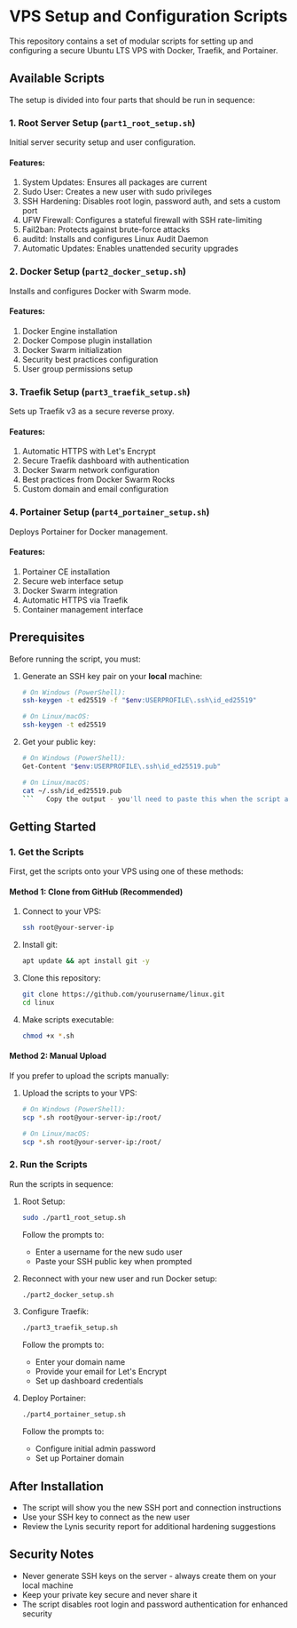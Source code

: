  # VPS Setup and Configuration Scripts

This repository contains a set of modular scripts for setting up and configuring a secure Ubuntu LTS VPS with Docker, Traefik, and Portainer.

## Available Scripts

The setup is divided into four parts that should be run in sequence:

### 1. Root Server Setup (`part1_root_setup.sh`)

Initial server security setup and user configuration.

#### Features:
1. System Updates: Ensures all packages are current
2. Sudo User: Creates a new user with sudo privileges
3. SSH Hardening: Disables root login, password auth, and sets a custom port
4. UFW Firewall: Configures a stateful firewall with SSH rate-limiting
5. Fail2ban: Protects against brute-force attacks
6. auditd: Installs and configures Linux Audit Daemon
7. Automatic Updates: Enables unattended security upgrades

### 2. Docker Setup (`part2_docker_setup.sh`)

Installs and configures Docker with Swarm mode.

#### Features:
1. Docker Engine installation
2. Docker Compose plugin installation
3. Docker Swarm initialization
4. Security best practices configuration
5. User group permissions setup

### 3. Traefik Setup (`part3_traefik_setup.sh`)

Sets up Traefik v3 as a secure reverse proxy.

#### Features:
1. Automatic HTTPS with Let's Encrypt
2. Secure Traefik dashboard with authentication
3. Docker Swarm network configuration
4. Best practices from Docker Swarm Rocks
5. Custom domain and email configuration

### 4. Portainer Setup (`part4_portainer_setup.sh`)

Deploys Portainer for Docker management.

#### Features:
1. Portainer CE installation
2. Secure web interface setup
3. Docker Swarm integration
4. Automatic HTTPS via Traefik
5. Container management interface

## Prerequisites

Before running the script, you must:

1. Generate an SSH key pair on your **local** machine:

   ```bash
   # On Windows (PowerShell):
   ssh-keygen -t ed25519 -f "$env:USERPROFILE\.ssh\id_ed25519"

   # On Linux/macOS:
   ssh-keygen -t ed25519
   ```

2. Get your public key:

   ```bash
   # On Windows (PowerShell):
   Get-Content "$env:USERPROFILE\.ssh\id_ed25519.pub"

   # On Linux/macOS:
   cat ~/.ssh/id_ed25519.pub
   ```   Copy the output - you'll need to paste this when the script asks for it.

## Getting Started

### 1. Get the Scripts

First, get the scripts onto your VPS using one of these methods:

#### Method 1: Clone from GitHub (Recommended)

1. Connect to your VPS:
   ```bash
   ssh root@your-server-ip
   ```

2. Install git:
   ```bash
   apt update && apt install git -y
   ```

3. Clone this repository:
   ```bash
   git clone https://github.com/yourusername/linux.git
   cd linux
   ```

4. Make scripts executable:
   ```bash
   chmod +x *.sh
   ```

#### Method 2: Manual Upload

If you prefer to upload the scripts manually:

1. Upload the scripts to your VPS:
   ```bash
   # On Windows (PowerShell):
   scp *.sh root@your-server-ip:/root/

   # On Linux/macOS:
   scp *.sh root@your-server-ip:/root/
   ```

### 2. Run the Scripts

Run the scripts in sequence:

1. Root Setup:
   ```bash
   sudo ./part1_root_setup.sh
   ```
   Follow the prompts to:
   - Enter a username for the new sudo user
   - Paste your SSH public key when prompted

2. Reconnect with your new user and run Docker setup:
   ```bash
   ./part2_docker_setup.sh
   ```

3. Configure Traefik:
   ```bash
   ./part3_traefik_setup.sh
   ```
   Follow the prompts to:
   - Enter your domain name
   - Provide your email for Let's Encrypt
   - Set up dashboard credentials

4. Deploy Portainer:
   ```bash
   ./part4_portainer_setup.sh
   ```
   Follow the prompts to:
   - Configure initial admin password
   - Set up Portainer domain

## After Installation

- The script will show you the new SSH port and connection instructions
- Use your SSH key to connect as the new user
- Review the Lynis security report for additional hardening suggestions

## Security Notes

- Never generate SSH keys on the server - always create them on your local machine
- Keep your private key secure and never share it
- The script disables root login and password authentication for enhanced security